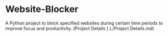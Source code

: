 # Website-Blocker
A Python project to block specified websites during certain time periods to improve focus and productivity.
[Project Details ] (./Project Details.md)
